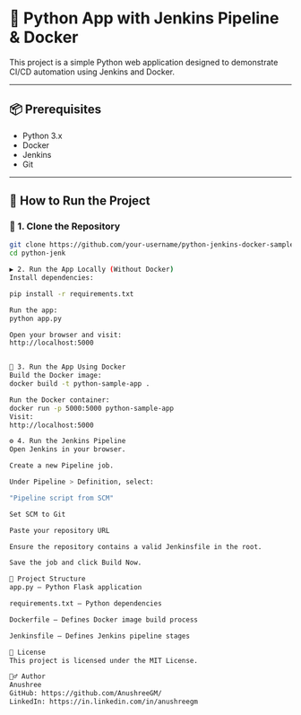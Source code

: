 # 🐍 Python App with Jenkins Pipeline & Docker

This project is a simple Python web application designed to demonstrate CI/CD automation using Jenkins and Docker.

---

## 📦 Prerequisites

- Python 3.x
- Docker
- Jenkins
- Git

---

## 🚀 How to Run the Project

### 🔧 1. Clone the Repository

```bash
git clone https://github.com/your-username/python-jenkins-docker-sample.git
cd python-jenk

▶️ 2. Run the App Locally (Without Docker)
Install dependencies:

pip install -r requirements.txt

Run the app:
python app.py

Open your browser and visit:
http://localhost:5000


🐳 3. Run the App Using Docker
Build the Docker image:
docker build -t python-sample-app .

Run the Docker container:
docker run -p 5000:5000 python-sample-app
Visit:
http://localhost:5000

⚙️ 4. Run the Jenkins Pipeline
Open Jenkins in your browser.

Create a new Pipeline job.

Under Pipeline > Definition, select:

"Pipeline script from SCM"

Set SCM to Git

Paste your repository URL

Ensure the repository contains a valid Jenkinsfile in the root.

Save the job and click Build Now.

📄 Project Structure
app.py – Python Flask application

requirements.txt – Python dependencies

Dockerfile – Defines Docker image build process

Jenkinsfile – Defines Jenkins pipeline stages

📌 License
This project is licensed under the MIT License.

🙋‍♂️ Author
Anushree
GitHub: https://github.com/AnushreeGM/
LinkedIn: https://in.linkedin.com/in/anushreegm

